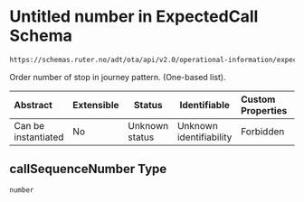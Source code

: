 # Untitled number in ExpectedCall Schema

```txt
https://schemas.ruter.no/adt/ota/api/v2.0/operational-information/expected-call.json#/definitions/call/properties/callSequenceNumber
```

Order number of stop in journey pattern. (One-based list).


| Abstract            | Extensible | Status         | Identifiable            | Custom Properties | Additional Properties | Access Restrictions | Defined In                                                                                             |
| :------------------ | ---------- | -------------- | ----------------------- | :---------------- | --------------------- | ------------------- | ------------------------------------------------------------------------------------------------------ |
| Can be instantiated | No         | Unknown status | Unknown identifiability | Forbidden         | Allowed               | none                | [expected-call.json\*](../../schema/operational-information/expected-call.json "open original schema") |

## callSequenceNumber Type

`number`
